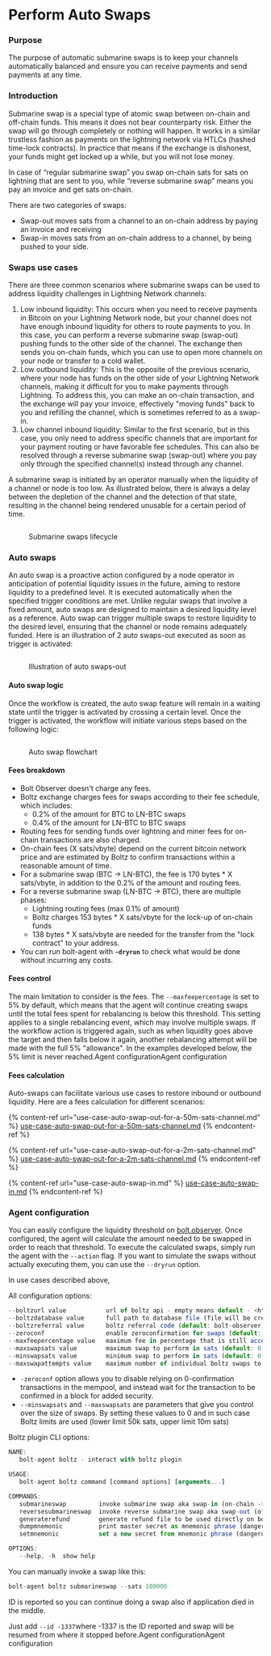 # Perform Auto Swaps

### Purpose

The purpose of automatic submarine swaps is to keep your channels automatically balanced and ensure you can receive payments and send payments at any time.

### Introduction

Submarine swap is a special type of atomic swap between on-chain and off-chain funds. This means it does not bear counterparty risk. Either the swap will go through completely or nothing will happen. It works in a similar trustless fashion as payments on the lightning network via HTLCs (hashed time-lock contracts). In practice that means if the exchange is dishonest, your funds might get locked up a while, but you will not lose money.

In case of “regular submarine swap” you swap on-chain sats for sats on lightning that are sent to you, while “reverse submarine swap” means you pay an invoice and get sats on-chain.

There are two categories of swaps:

* Swap-out moves sats from a channel to an on-chain address by paying an invoice and receiving
* Swap-in moves sats from an on-chain address to a channel, by being pushed to your side.

### Swaps use cases

There are three common scenarios where submarine swaps can be used to address liquidity challenges in Lightning Network channels:

1. Low inbound liquidity: This occurs when you need to receive payments in Bitcoin on your Lightning Network node, but your channel does not have enough inbound liquidity for others to route payments to you. In this case, you can perform a reverse submarine swap (swap-out) pushing funds to the other side of the channel. The exchange then sends you on-chain funds, which you can use to open more channels on your node or transfer to a cold wallet.
2. Low outbound liquidity: This is the opposite of the previous scenario, where your node has funds on the other side of your Lightning Network channels, making it difficult for you to make payments through Lightning. To address this, you can make an on-chain transaction, and the exchange will pay your invoice, effectively "moving funds" back to you and refilling the channel, which is sometimes referred to as a swap-in.
3. Low channel inbound liquidity: Similar to the first scenario, but in this case, you only need to address specific channels that are important for your payment routing or have favorable fee schedules. This can also be resolved through a reverse submarine swap (swap-out) where you pay only through the specified channel(s) instead through any channel.

A submarine swap is initiated by an operator manually when the liquidity of a channel or node is too low. As illustrated below, there is always a delay between the depletion of the channel and the detection of that state, resulting in the channel being rendered unusable for a certain period of time.

<figure><img src="../../../../../.gitbook/assets/Graphs - Frame 1.jpg" alt=""><figcaption><p>Submarine swaps lifecycle</p></figcaption></figure>

### Auto swaps

An auto swap is a proactive action configured by a node operator in anticipation of potential liquidity issues in the future, aiming to restore liquidity to a predefined level. It is executed automatically when the specified trigger conditions are met. Unlike regular swaps that involve a fixed amount, auto swaps are designed to maintain a desired liquidity level as a reference. Auto swap can trigger multiple swaps to restore liquidity to the desired level, ensuring that the channel or node remains adequately funded. Here is an illustration of 2 auto swaps-out executed as soon as trigger is activated:

<figure><img src="../../../../../.gitbook/assets/Screenshot from 2023-04-25 17-28-57.png" alt=""><figcaption><p>Illustration of auto swaps-out</p></figcaption></figure>

#### Auto swap logic

Once the workflow is created, the auto swap feature will remain in a waiting state until the trigger is activated by crossing a certain level. Once the trigger is activated, the workflow will initiate various steps based on the following logic:

<figure><img src="../../../../../.gitbook/assets/Graphs - Auto swap flowchart.jpg" alt=""><figcaption><p>Auto swap flowchart</p></figcaption></figure>

#### Fees breakdown

* Bolt Observer doesn't charge any fees.
* Boltz exchange charges fees for swaps according to their fee schedule, which includes:
  * 0.2% of the amount for BTC to LN-BTC swaps
  * 0.4% of the amount for LN-BTC to BTC swaps
* Routing fees for sending funds over lightning and miner fees for on-chain transactions are also charged.
* On-chain fees (X sats/vbyte) depend on the current bitcoin network price and are estimated by Boltz to confirm transactions within a reasonable amount of time.
* For a submarine swap (BTC → LN-BTC), the fee is 170 bytes \* X sats/vbyte, in addition to the 0.2% of the amount and routing fees.
* For a reverse submarine swap (LN-BTC → BTC), there are multiple phases:
  * Lightning routing fees (max 0.1% of amount)
  * Boltz charges 153 bytes \* X sats/vbyte for the lock-up of on-chain funds
  * 138 bytes \* X sats/vbyte are needed for the transfer from the "lock contract" to your address.
* You can run bolt-agent with **`-dryrun`** to check what would be done without incurring any costs.

#### Fees control

The main limitation to consider is the fees. The `--maxfeepercentage` is set to 5% by default, which means that the agent will continue creating swaps until the total fees spent for rebalancing is below this threshold. This setting applies to a single rebalancing event, which may involve multiple swaps. If the workflow action is triggered again, such as when liquidity goes above the target and then falls below it again, another rebalancing attempt will be made with the full 5% "allowance". In the examples developed below, the 5% limit is never reached.Agent configurationAgent configuration

#### Fees calculation&#x20;

Auto-swaps can facilitate various use cases to restore inbound or outbound liquidity. Here are a fees calculation for different scenarios:&#x20;

{% content-ref url="use-case-auto-swap-out-for-a-50m-sats-channel.md" %}
[use-case-auto-swap-out-for-a-50m-sats-channel.md](use-case-auto-swap-out-for-a-50m-sats-channel.md)
{% endcontent-ref %}

{% content-ref url="use-case-auto-swap-out-for-a-2m-sats-channel.md" %}
[use-case-auto-swap-out-for-a-2m-sats-channel.md](use-case-auto-swap-out-for-a-2m-sats-channel.md)
{% endcontent-ref %}

{% content-ref url="use-case-auto-swap-in.md" %}
[use-case-auto-swap-in.md](use-case-auto-swap-in.md)
{% endcontent-ref %}

### Agent configuration

You can easily configure the liquidity threshold on [bolt.observer](http://bolt.observer/). Once configured, the agent will calculate the amount needed to be swapped in order to reach that threshold. To execute the calculated swaps, simply run the agent with the `--action` flag. If you want to simulate the swaps without actually executing them, you can use the `--dryrun` option.

In use cases described above,

All configuration options:

```jsx
--boltzurl value           url of boltz api - empty means default - <https://boltz.exchange/api> or <https://testnet.boltz.exchange/api>
--boltzdatabase value      full path to database file (file will be created if it does not exist yet)
--boltzreferral value      boltz referral code (default: bolt-observer)
--zeroconf                 enable zeroconfirmation for swaps (default: true)
--maxfeepercentage value   maximum fee in percentage that is still acceptable (default: 5)
--maxswapsats value        maximum swap to perform in sats (default: 0)
--minswapsats value        minimum swap to perform in sats (default: 0)
--maxswapattempts value    maximum number of individual boltz swaps to bring liquidity to desired state" (default 20)
```

* `-zeroconf` option allows you to disable relying on 0-confirmation transactions in the mempool, and instead wait for the transaction to be confirmed in a block for added security.
* `--minswapsats` and `--maxswapsats` are parameters that give you control over the size of swaps. By setting these values to 0 and in such case Boltz limits are used (lower limit 50k sats, upper limit 10m sats)

Boltz plugin CLI options:

```jsx
NAME:
   bolt-agent boltz - interact with boltz plugin

USAGE:
   bolt-agent boltz command [command options] [arguments...]

COMMANDS:
   submarineswap         invoke submarine swap aka swap-in (on-chain -> off-chain)
   reversesubmarineswap  invoke reverse submarine swap aka swap-out (off-chain -> on-chain)
   generaterefund        generate refund file to be used directly on boltz exchange GUI
   dumpmnemonic          print master secret as mnemonic phrase (dangerous)
   setmnemonic           set a new secret from mnemonic phrase (dangerous)

OPTIONS:
   --help, -h  show help
```

You can manually invoke a swap like this:

```jsx
bolt-agent boltz submarineswap --sats 100000
```

ID is reported so you can continue doing a swap also if application died in the middle.

Just add `--id -1337`where -1337 is the ID reported and swap will be resumed from where it stopped before.Agent configurationAgent configuration

